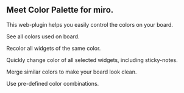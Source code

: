 ## Meet Color Palette for miro.
This web-plugin helps you easily control the colors on your board.

See all colors used on board.

Recolor all widgets of the same color.

Quickly change color of all selected widgets, including sticky-notes.

Merge similar colors to make your board look clean.

Use pre-defined color combinations.
